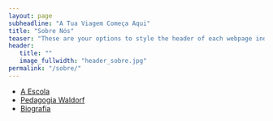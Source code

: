```yaml
---
layout: page
subheadline: "A Tua Viagem Começa Aqui"
title: "Sobre Nós"
teaser: "These are your options to style the header of each webpage individually. <em>Feeling Responsive</em> uses <a href='http://srobbin.com/jquery-plugins/backstretch/'>Backstretch by Scott Robin</a> to expand them from left to right. The width should be 1600 pixel or higher using a ratio like 16:9 or 21:9 or 2:1."
header:
   title: ""
   image_fullwidth: "header_sobre.jpg"
permalink: "/sobre/"
---
```


<ul>
    <li><a href="/sobre/a-escola/">A Escola</a></li>
    <li><a href="/sobre/waldorf/">Pedagogia Waldorf</a></li>
    <li><a href="/sobre/biografia/">Biografia</a></li>
</ul>
